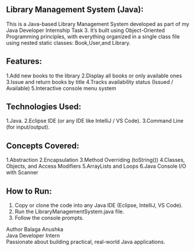 Library Management System (Java):
---------------------------------
This is a Java-based Library Management System developed as part of my Java Developer Internship Task 3.
It’s built using Object-Oriented Programming principles, with everything organized in a single class file using nested static classes: Book,User,and Library.

Features:
---------
1.Add new books to the library
2.Display all books or only available ones
3.Issue and return books by title
4.Tracks availability status (Issued / Available)
5.Interactive console menu system
  
Technologies Used:
------------------
1.Java.
2.Eclipse IDE (or any IDE like IntelliJ / VS Code).
3.Command Line (for input/output).

Concepts Covered:
-----------------
1.Abstraction
2.Encapsulation
3.Method Overriding (toString())
4.Classes, Objects, and Access Modifiers
5.ArrayLists and Loops
6.Java Console I/O with Scanner

How to Run:
-----------
1. Copy or clone the code into any Java IDE (Eclipse, IntelliJ, VS Code).
2. Run the LibraryManagementSystem.java file.
3. Follow the console prompts.

Author
Balaga Anushka  
Java Developer Intern  
Passionate about building practical, real-world Java applications.
